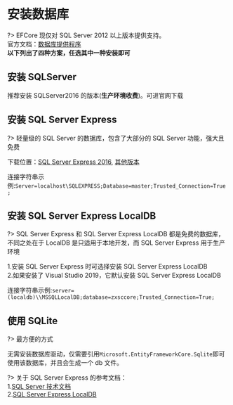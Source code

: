 ﻿# 安装数据库

?> EFCore 现仅对 SQL Server 2012 以上版本提供支持。  
官方文档：[数据库提供程序](https://docs.microsoft.com/zh-cn/ef/core/providers/?tabs=dotnet-core-cli)  
**以下列出了四种方案，任选其中一种安装即可**

## 安装 SQLServer

推荐安装 SQLServer2016 的版本(**生产环境收费**)。可进官网下载

## 安装 SQL Server Express

?> 轻量级的 SQL Server 的数据库，包含了大部分的 SQL Server 功能，强大且免费

下载位置：[SQL Server Express 2016](https://go.microsoft.com/fwlink/?LinkID=799012),
[其他版本](https://docs.microsoft.com/zh-cn/sql/database-engine/configure-windows/sql-server-express-localdb?view=sql-server-ver15)

连接字符串示例:`Server=localhost\SQLEXPRESS;Database=master;Trusted_Connection=True;`

## 安装 SQL Server Express LocalDB

?> SQL Server Express 和 SQL Server Express LocalDB 都是免费的数据库，不同之处在于 LocalDB 是只适用于本地开发，而 SQL Server Express 用于生产环境

1.安装 SQL Server Express 时可选择安装 SQL Server Express LocalDB  
2.如果安装了 Visual Studio 2019，它默认安装 SQL Server Express LocalDB

连接字符串示例:`server=(localdb)\\MSSQLLocalDB;database=zxsccore;Trusted_Connection=True;`

## 使用 SQLite

?> 最方便的方式

无需安装数据库驱动，仅需要引用`Microsoft.EntityFrameworkCore.Sqlite`即可使用该数据库，并且会生成一个 db 文件。

?> 关于 SQL Server Express 的参考文档：  
1.[SQL Server 技术文档](https://docs.microsoft.com/zh-cn/sql/sql-server/?view=sql-server-ver15)  
2.[SQL Server Express LocalDB](https://docs.microsoft.com/zh-cn/sql/database-engine/configure-windows/sql-server-express-localdb?view=sql-server-ver15)
